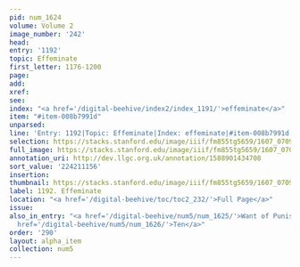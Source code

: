 ```yaml
---
pid: num_1624
volume: Volume 2
image_number: '242'
head:
entry: '1192'
topic: Effeminate
first_letter: 1176-1200
page:
add:
xref:
see:
index: "<a href='/digital-beehive/index2/index_1191/'>effeminate</a>"
item: "#item-008b7991d"
unparsed:
line: 'Entry: 1192|Topic: Effeminate|Index: effeminate|#item-008b7991d'
selection: https://stacks.stanford.edu/image/iiif/fm855tg5659/1607_0709/922,1156,2728,255/full/0/default.jpg
full_image: https://stacks.stanford.edu/image/iiif/fm855tg5659/1607_0709/full/full/0/default.jpg
annotation_uri: http://dev.llgc.org.uk/annotation/1588901434708
sort_value: '224211156'
insertion:
thumbnail: https://stacks.stanford.edu/image/iiif/fm855tg5659/1607_0709/922,1156,600,180/250,/0/default.jpg
label: 1192. Effeminate
location: "<a href='/digital-beehive/toc/toc2_232/'>Full Page</a>"
issue:
also_in_entry: "<a href='/digital-beehive/num5/num_1625/'>Want of Punishmt</a>|<a
  href='/digital-beehive/num5/num_1626/'>Ten</a>"
order: '290'
layout: alpha_item
collection: num5
---
```

